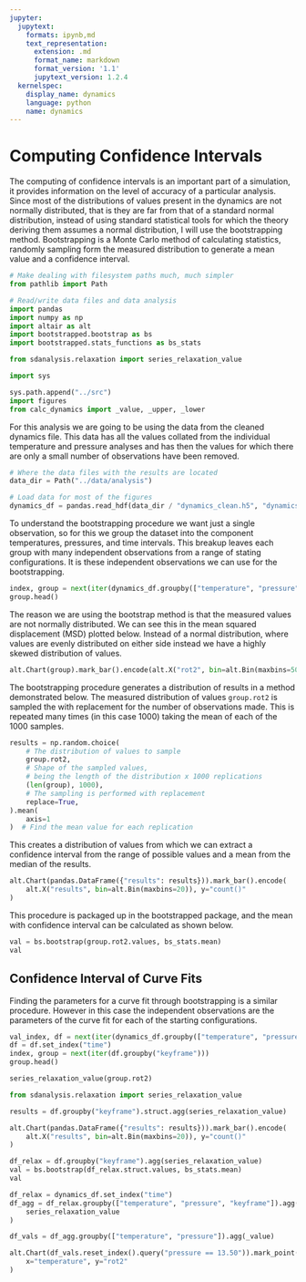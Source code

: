 ```yaml
---
jupyter:
  jupytext:
    formats: ipynb,md
    text_representation:
      extension: .md
      format_name: markdown
      format_version: '1.1'
      jupytext_version: 1.2.4
  kernelspec:
    display_name: dynamics
    language: python
    name: dynamics
---
```


# Computing Confidence Intervals

The computing of confidence intervals is an important part of a simulation,
it provides information on the level of accuracy of a particular analysis.
Since most of the distributions of values present in the dynamics
are not normally distributed,
that is they are far from that of a standard normal distribution,
instead of using standard statistical tools
for which the theory deriving them assumes a normal distribution,
I will use the bootstrapping method.
Bootstrapping is a Monte Carlo method of calculating statistics,
randomly sampling form the measured distribution
to generate a mean value and a confidence interval.

```python
# Make dealing with filesystem paths much, much simpler
from pathlib import Path

# Read/write data files and data analysis
import pandas
import numpy as np
import altair as alt
import bootstrapped.bootstrap as bs
import bootstrapped.stats_functions as bs_stats

from sdanalysis.relaxation import series_relaxation_value

import sys

sys.path.append("../src")
import figures
from calc_dynamics import _value, _upper, _lower

```

For this analysis we are going to be using
the data from the cleaned dynamics file.
This data has all the values collated from
the individual temperature and pressure analyses
and has then the values for which there are
only a small number of observations have been removed.

```python
# Where the data files with the results are located
data_dir = Path("../data/analysis")

# Load data for most of the figures
dynamics_df = pandas.read_hdf(data_dir / "dynamics_clean.h5", "dynamics")
```

To understand the bootstrapping procedure
we want just a single observation,
so for this we group the dataset into
the component temperatures, pressures, and time intervals.
This breakup leaves each group with many
independent observations from a range of stating configurations.
It is these independent observations
we can use for the bootstrapping.

```python
index, group = next(iter(dynamics_df.groupby(["temperature", "pressure", "time"])))
group.head()
```

The reason we are using the bootstrap method
is that the measured values
are not normally distributed.
We can see this in the mean squared displacement (MSD)
plotted below.
Instead of a normal distribution,
where values are evenly distributed on either side
instead we have a highly skewed distribution of values.

```python
alt.Chart(group).mark_bar().encode(alt.X("rot2", bin=alt.Bin(maxbins=50)), y="count()")
```

The bootstrapping procedure generates
a distribution of results
in a method demonstrated below.
The measured distribution of values `group.rot2`
is sampled the with replacement
for the number of observations made.
This is repeated many times (in this case 1000)
taking the mean of each of the 1000 samples.

```python
results = np.random.choice(
    # The distribution of values to sample
    group.rot2,
    # Shape of the sampled values,
    # being the length of the distribution x 1000 replications
    (len(group), 1000),
    # The sampling is performed with replacement
    replace=True,
).mean(
    axis=1
)  # Find the mean value for each replication
```

This creates a distribution of values
from which we can extract a confidence interval
from the range of possible values
and a mean from the median of the results.

```python
alt.Chart(pandas.DataFrame({"results": results})).mark_bar().encode(
    alt.X("results", bin=alt.Bin(maxbins=20)), y="count()"
)
```

This procedure is packaged up in the bootstrapped package,
and the mean with confidence interval can be calculated
as shown below.

```python
val = bs.bootstrap(group.rot2.values, bs_stats.mean)
val
```

## Confidence Interval of Curve Fits

Finding the parameters for a curve fit
through bootstrapping is a similar procedure.
However in this case the independent observations
are the parameters of the curve fit
for each of the starting configurations.

```python
val_index, df = next(iter(dynamics_df.groupby(["temperature", "pressure"])))
df = df.set_index("time")
index, group = next(iter(df.groupby("keyframe")))
group.head()
```

```python
series_relaxation_value(group.rot2)
```

```python
from sdanalysis.relaxation import series_relaxation_value
```

```python
results = df.groupby("keyframe").struct.agg(series_relaxation_value)
```

```python
alt.Chart(pandas.DataFrame({"results": results})).mark_bar().encode(
    alt.X("results", bin=alt.Bin(maxbins=20)), y="count()"
)
```

```python
df_relax = df.groupby("keyframe").agg(series_relaxation_value)
val = bs.bootstrap(df_relax.struct.values, bs_stats.mean)
val
```

```python
df_relax = dynamics_df.set_index("time")
df_agg = df_relax.groupby(["temperature", "pressure", "keyframe"]).agg(
    series_relaxation_value
)
```

```python
df_vals = df_agg.groupby(["temperature", "pressure"]).agg(_value)
```

```python
alt.Chart(df_vals.reset_index().query("pressure == 13.50")).mark_point().encode(
    x="temperature", y="rot2"
)
```

